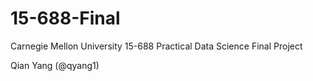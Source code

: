 # 15-688-Final
Carnegie Mellon University 15-688 Practical Data Science Final Project

Qian Yang (@qyang1)
